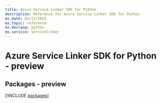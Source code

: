 ```yaml
---
title: Azure Service Linker SDK for Python
description: Reference for Azure Service Linker SDK for Python
ms.date: 02/11/2025
ms.topic: reference
ms.devlang: python
ms.service: servicelinker
---
```

# Azure Service Linker SDK for Python - preview
## Packages - preview
[!INCLUDE [packages](service-linker-index.md)]